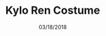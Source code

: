 ---
title: "Kylo Ren Costume"
date: "03/18/2018"
category: "Costumes"
cover: ""
previewCopy: "A homemade Kylo Ren costume used for cosplay purposes"
previewImage: "./kylo-ren-preview.jpg"
tags:
    - costume
    - sewing
    - cosplay
dir: "projects"
template: "projectTemplate.jsx"
---